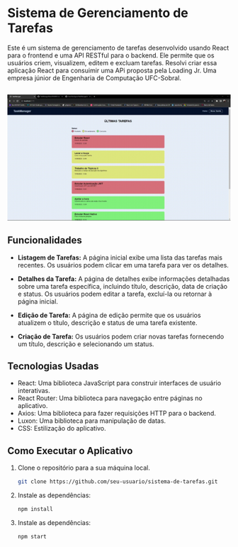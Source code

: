 # Sistema de Gerenciamento de Tarefas

Este é um sistema de gerenciamento de tarefas desenvolvido usando React para o frontend e uma API RESTful para o backend. Ele permite que os usuários criem, visualizem, editem e excluam tarefas.
Resolvi criar essa aplicação React para consuimir uma APi proposta pela Loading Jr. Uma empresa júnior de Engenharia de Computação UFC-Sobral. 

##

<p align="center">
  <img src="https://github.com/JoaoVitorAguiar/TaskManagerReact/blob/main/src/TaskManagerReactVitorAguiar.gif" width="700" />
</p>

## Funcionalidades

- **Listagem de Tarefas:** A página inicial exibe uma lista das tarefas mais recentes. Os usuários podem clicar em uma tarefa para ver os detalhes.

- **Detalhes da Tarefa:** A página de detalhes exibe informações detalhadas sobre uma tarefa específica, incluindo título, descrição, data de criação e status. Os usuários podem editar a tarefa, excluí-la ou retornar à página inicial.

- **Edição de Tarefa:** A página de edição permite que os usuários atualizem o título, descrição e status de uma tarefa existente.

- **Criação de Tarefa:** Os usuários podem criar novas tarefas fornecendo um título, descrição e selecionando um status.

## Tecnologias Usadas

- React: Uma biblioteca JavaScript para construir interfaces de usuário interativas.
- React Router: Uma biblioteca para navegação entre páginas no aplicativo.
- Axios: Uma biblioteca para fazer requisições HTTP para o backend.
- Luxon: Uma biblioteca para manipulação de datas.
- CSS: Estilização do aplicativo.

## Como Executar o Aplicativo

1. Clone o repositório para a sua máquina local.
   ```bash
   git clone https://github.com/seu-usuario/sistema-de-tarefas.git
2. Instale as dependências:
    ```bash
   npm install
3. Instale as dependências:
    ```bash
   npm start
